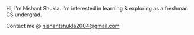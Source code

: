 Hi, I’m Nishant Shukla.
 I’m interested in learning & exploring as a freshman CS undergrad.

 Contact me @ nishantshukla2004@gmail.com

<!---
IAMNISHANTSHUKLA/IAMNISHANTSHUKLA is a ✨ special ✨ repository because its `README.md` (this file) appears on your GitHub profile.
You can click the Preview link to take a look at your changes.
--->
